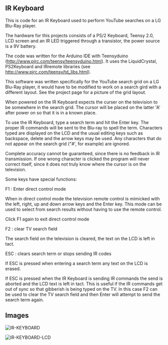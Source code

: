 IR Keyboard
-------------

This is code for an IR Keyboard used to perform YouTube searches on a LG Blu-Ray player.  

The hardware for this projects consists of a PS/2 Keyboard, Teensy 2.0, LCD screen and an IR LED triggered through a transistor, the power source is a 9V battery.

The code was written for the Arduino IDE with Teensyduino (http://www.pjrc.com/teensy/teensyduino.html).  It uses the LiquidCrystal, PS2Keyboard and IRremote libraries (see http://www.pjrc.com/teensy/td_libs.html).


This software was written specifically for the YouTube search grid on a LG Blu-Ray player, it would have to be modified to work on a search gird with a different layout.  See the project page for a picture of the grid layout.

When powered on the IR Keyboard expects the curser on the television to be somewhere in the search grid.  The cursor will be placed on the latter 'A' after power on so that it is in a known place.


To use the IR Keyboard, type a search term and hit the Enter key.  The proper IR commands will be sent to the Blu-ray to spell the term.  Characters typed are displayed on the LCD and the usual editing keys such as backspace, delete and the arrow keys may be used.  Any characters that do not appear on the search grid ("#', for example) are ignored.


Complete accuracy cannot be guaranteed, since there is no feedback in IR transmission.  If one wrong character is clicked the program will never correct itself, since it does not truly know where the cursor is on the television.


Some keys have special functions:


F1 :  Enter direct control mode

When in direct control mode the television remote control is mimicked with the left, right, up and down arrow keys and the Enter key.  This mode can be used to select from search results without having to use the remote control.

Click F1 again to exit direct control mode


F2 : clear TV search field

The search field on the television is cleared, the text on the LCD is left in tact.


ESC : clears search term or stops sending IR codes

If ESC is pressed when entering a search term any text on the LCD is erased.

If ESC is pressed when the IR Keyboard is sending IR commands the send is aborted and the LCD text is left in tact.  This is useful if the IR commands get out of sync so that gibberish is being typed on the TV.  In this case F2 can be used to clear the TV search field and then Enter will attempt to send the search term again.

Images
-------------

![IR-KEYBOARD](https://cloud.githubusercontent.com/assets/318132/26525661/756678b2-432c-11e7-946c-709f5223df4f.jpg?raw=true "IR Keyboard")

![IR-KEYBOARD-LCD](https://cloud.githubusercontent.com/assets/318132/26525662/788ff09a-432c-11e7-8ed6-89ca7e1c3bf3.jpg "IR Keyboard LCD")
